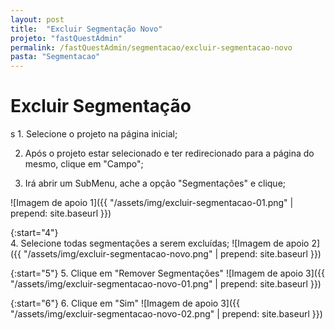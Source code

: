 ```yaml
---
layout: post
title:  "Excluir Segmentação Novo"
projeto: "fastQuestAdmin"
permalink: /fastQuestAdmin/segmentacao/excluir-segmentacao-novo
pasta: "Segmentacao"
---
```

# Excluir Segmentação

<div class="row" markdown="1">
<div class="6u 12u$(small)" markdown="1">s
1. Selecione o projeto na página inicial;

2. Após o projeto estar selecionado e ter redirecionado para a página do mesmo, clique em "Campo";

3. Irá abrir um SubMenu, ache a opção "Segmentações" e clique;
</div>
<div class="6u 12u$(small)" markdown="1">
![Imagem de apoio 1]({{ "/assets/img/excluir-segmentacao-01.png" | prepend: site.baseurl }})
</div>                               
</div>

{:start="4"}	
4. Selecione todas segmentações a serem excluídas;
![Imagem de apoio 2]({{ "/assets/img/excluir-segmentacao-novo.png" | prepend: site.baseurl }})

{:start="5"}
5. Clique em "Remover Segmentações"
![Imagem de apoio 3]({{ "/assets/img/excluir-segmentacao-novo-01.png" | prepend: site.baseurl }})


{:start="6"}
6. Clique em "Sim"
![Imagem de apoio 3]({{ "/assets/img/excluir-segmentacao-novo-02.png" | prepend: site.baseurl }})
